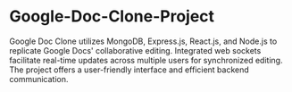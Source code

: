 # Google-Doc-Clone-Project
 Google Doc Clone utilizes MongoDB, Express.js, React.js, and Node.js to replicate Google Docs' collaborative editing. Integrated web sockets facilitate real-time updates across multiple users for synchronized editing. The project offers a user-friendly interface and efficient backend communication. 
